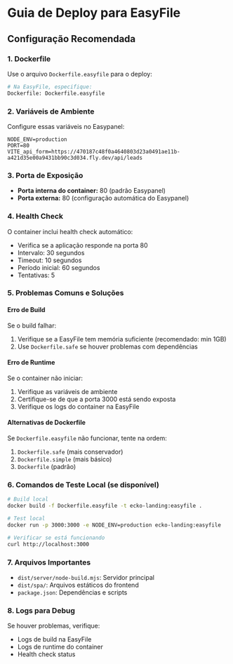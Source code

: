 # Guia de Deploy para EasyFile

## Configuração Recomendada

### 1. Dockerfile

Use o arquivo `Dockerfile.easyfile` para o deploy:

```bash
# Na EasyFile, especifique:
Dockerfile: Dockerfile.easyfile
```

### 2. Variáveis de Ambiente

Configure essas variáveis no Easypanel:

```env
NODE_ENV=production
PORT=80
VITE_api_form=https://470187c48f0a4640803d23a0491ae11b-a421d35e00a9431bb90c3d034.fly.dev/api/leads
```

### 3. Porta de Exposição

- **Porta interna do container:** 80 (padrão Easypanel)
- **Porta externa:** 80 (configuração automática do Easypanel)

### 4. Health Check

O container inclui health check automático:

- Verifica se a aplicação responde na porta 80
- Intervalo: 30 segundos
- Timeout: 10 segundos
- Período inicial: 60 segundos
- Tentativas: 5

### 5. Problemas Comuns e Soluções

#### Erro de Build

Se o build falhar:

1. Verifique se a EasyFile tem memória suficiente (recomendado: min 1GB)
2. Use `Dockerfile.safe` se houver problemas com dependências

#### Erro de Runtime

Se o container não iniciar:

1. Verifique as variáveis de ambiente
2. Certifique-se de que a porta 3000 está sendo exposta
3. Verifique os logs do container na EasyFile

#### Alternativas de Dockerfile

Se `Dockerfile.easyfile` não funcionar, tente na ordem:

1. `Dockerfile.safe` (mais conservador)
2. `Dockerfile.simple` (mais básico)
3. `Dockerfile` (padrão)

### 6. Comandos de Teste Local (se disponível)

```bash
# Build local
docker build -f Dockerfile.easyfile -t ecko-landing:easyfile .

# Test local
docker run -p 3000:3000 -e NODE_ENV=production ecko-landing:easyfile

# Verificar se está funcionando
curl http://localhost:3000
```

### 7. Arquivos Importantes

- `dist/server/node-build.mjs`: Servidor principal
- `dist/spa/`: Arquivos estáticos do frontend
- `package.json`: Dependências e scripts

### 8. Logs para Debug

Se houver problemas, verifique:

- Logs de build na EasyFile
- Logs de runtime do container
- Health check status
